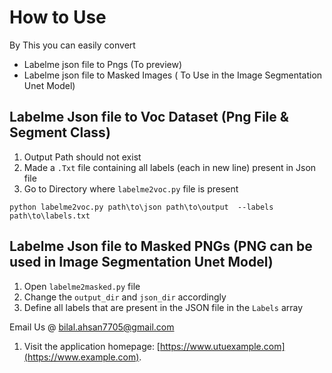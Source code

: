 # How to Use

By This you can easily convert 
- Labelme json file to Pngs (To preview)
- Labelme json file to Masked Images ( To Use in the Image Segmentation Unet Model)


## Labelme Json file to Voc Dataset (Png File & Segment Class) 

1. Output Path should not exist
2. Made a ```.Txt``` file containing all labels (each in new line) present in Json file
3. Go to Directory where ```labelme2voc.py``` file is present

``` python labelme2voc.py path\to\json path\to\output  --labels path\to\labels.txt ```

## Labelme Json file to Masked PNGs (PNG can be used  in Image Segmentation Unet Model) 
1. Open ```labelme2masked.py``` file
2. Change the ```output_dir``` and ```json_dir``` accordingly 
3. Define all labels that are present in the JSON file in the ```Labels``` array

Email Us @ bilal.ahsan7705@gmail.com

1. Visit the application homepage: [https://www.utuexample.com](https://www.example.com).
